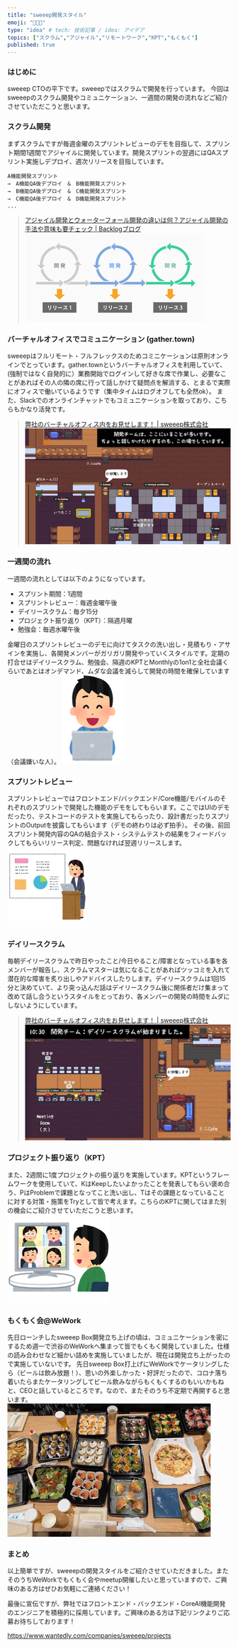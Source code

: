 ```yaml
---
title: "sweeep開発スタイル"
emoji: "🧑🏼‍💻"
type: "idea" # tech: 技術記事 / idea: アイデア
topics: ["スクラム","アジャイル","リモートワーク","KPT","もくもく"]
published: true
---
```


### はじめに
sweeep CTOの平下です。sweeepではスクラムで開発を行っています。
今回はsweeepのスクラム開発やコミュニケーション、一週間の開発の流れなどご紹介させていただこうと思います。

### スクラム開発
まずスクラムですが毎週金曜のスプリントレビューのデモを目指して、スプリント期間1週間でアジャイルに開発しています。開発スプリントの翌週にはQAスプリント実施しデプロイ、週次リリースを目指しています。
```
A機能開発スプリント　
→　A機能QA後デプロイ　&　B機能開発スプリント
→　B機能QA後デプロイ　&　C機能開発スプリント
→　C機能QA後デプロイ　&　D機能開発スプリント
...
```
> [アジャイル開発とウォーターフォール開発の違いは何？アジャイル開発の手法や意味も要チェック | Backlogブログ](https://backlog.com/ja/blog/what-is-agile-and-waterfall/)
> ![](/images/4d5cd76c22dcaa/scrum.png)

### バーチャルオフィスでコミュニケーション (gather.town)
sweeepはフルリモート・フルフレックスのためコミニケーションは原則オンラインでとっています。gather.townというバーチャルオフィスを利用していて、(強制ではなく自発的に）業務開始でログインして好きな席で作業し、必要なことがあればその人の隣の席に行って話しかけて疑問点を解消する、とまるで実際にオフィスで働いているようです（集中タイムはログオフしても全然ok）。
また、Slackでのオンラインチャットでもコミュニケーションを取っており、こちらもかなり活発です。
> [弊社のバーチャルオフィス内をお見せします！ | sweeep株式会社](https://www.wantedly.com/companies/sweeep/post_articles/383006)
![](/images/4d5cd76c22dcaa/dev.png)

### 一週間の流れ
一週間の流れとしては以下のようになっています。
- スプリント期間：1週間
- スプリントレビュー：毎週金曜午後
- デイリースクラム：毎夕15分
- プロジェクト振り返り（KPT）：隔週月曜
- 勉強会：毎週水曜午後

金曜日のスプリントレビューのデモに向けてタスクの洗い出し・見積もり・アサインを実施し、各開発メンバーがガリガリ開発やっていくスタイルです。定期の打合せはデイリースクラム、勉強会、隔週のKPTとMonthlyの1on1と全社会議くらいであとはオンデマンド、ムダな会議を減らして開発の時間を確保しています（会議嫌いな人）。
![](/images/4d5cd76c22dcaa/computer_man.png)

### スプリントレビュー
スプリントレビューではフロントエンド/バックエンド/Core機能/モバイルのそれぞれのスプリントで開発した機能のデモをしてもらいます。ここではUIのデモだったり、テストコードのテストを実施してもらったり、設計書だったりスプリントのOutputを披露してもらいます（デモの終わりは必ず拍手）。
その後、前回スプリント開発内容のQAの結合テスト・システムテストの結果をフィードバックしてもらいリリース判定、問題なければ翌週リリースします。
![](/images/4d5cd76c22dcaa/presentation_pc_woman2.png)

### デイリースクラム
毎朝デイリースクラムで昨日やったこと/今日やること/障害となっている事を各メンバーが報告し、スクラムマスターは気になることがあればツッコミを入れて潜在的な障害を炙り出しやアドバイスしたりします。デイリースクラムは1回15分と決めていて、より突っ込んだ話はデイリースクラム後に関係者だけ集まって改めて話し合うというスタイルをとっており、各メンバーの開発の時間をムダにしないようにしています。
> [弊社のバーチャルオフィス内をお見せします！ | sweeep株式会社](https://www.wantedly.com/companies/sweeep/post_articles/383006)
![](/images/4d5cd76c22dcaa/DS.png)

### プロジェクト振り返り（KPT）
また、2週間に1度プロジェクトの振り返りを実施しています。KPTというフレームワークを使用していて、KはKeepしたいよかったことを発表してもらい褒め合う、PはProblemで課題となってこと洗い出し、Tはその課題となっていることに対する対策・施策をTryとして皆で考えます。こちらのKPTに関してはまた別の機会にご紹介させていただこうと思います。
![](/images/4d5cd76c22dcaa/online_kaigi_man.png)

### もくもく会@WeWork
先日ローンチしたsweeep Box開発立ち上げの頃は、コミュニケーションを密にするため週一で渋谷のWeWorkへ集まって皆でもくもく開発していました。仕様の読み合わせなど細かい詰めを実施していましたが、現在は開発立ち上がったので実施していないです。
先日sweeep Box打上げにWeWorkでケータリングしたら（ビールは飲み放題！）、思いの外楽しかった・好評だったので、コロナ落ち着いたらまたケータリングしてビール飲みながらもくもくするのもいいかもねと、CEOと話しているところです。なので、またそのうち不定期で再開すると思います。
![](/images/4d5cd76c22dcaa/wework.jpg)

### まとめ
以上簡単ですが、sweeepの開発スタイルをご紹介させていただきました。またそのうちWeWorkでもくもく会やmeetup開催したいと思っていますので、ご興味のある方はぜひお気軽にご連絡ください！

最後に宣伝ですが、弊社ではフロントエンド・バックエンド・CoreAI機能開発のエンジニアを積極的に採用しています。ご興味のある方は下記リンクよりご応募お待ちしております！

https://www.wantedly.com/companies/sweeep/projects